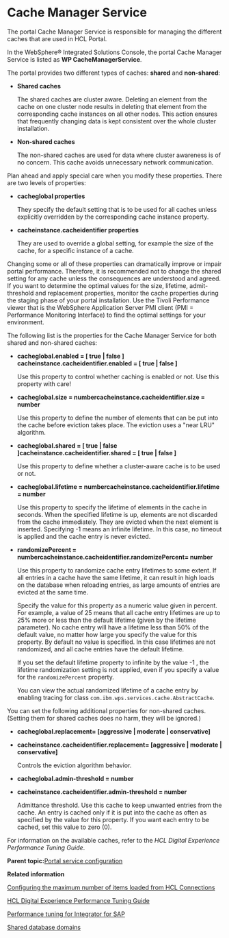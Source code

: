 # Cache Manager Service

The portal Cache Manager Service is responsible for managing the different caches that are used in HCL Portal.

In the WebSphere® Integrated Solutions Console, the portal Cache Manager Service is listed as **WP CacheManagerService**.

The portal provides two different types of caches: **shared** and **non-shared**:

-   **Shared caches**

    The shared caches are cluster aware. Deleting an element from the cache on one cluster node results in deleting that element from the corresponding cache instances on all other nodes. This action ensures that frequently changing data is kept consistent over the whole cluster installation.

-   **Non-shared caches**

    The non-shared caches are used for data where cluster awareness is of no concern. This cache avoids unnecessary network communication.


Plan ahead and apply special care when you modify these properties. There are two levels of properties:

-   **cacheglobal properties**

    They specify the default setting that is to be used for all caches unless explicitly overridden by the corresponding cache instance property.

-   **cacheinstance.cacheidentifier properties**

    They are used to override a global setting, for example the size of the cache, for a specific instance of a cache.


Changing some or all of these properties can dramatically improve or impair portal performance. Therefore, it is recommended not to change the shared setting for any cache unless the consequences are understood and agreed. If you want to determine the optimal values for the size, lifetime, admit-threshold and replacement properties, monitor the cache properties during the staging phase of your portal installation. Use the Tivoli Performance viewer that is the WebSphere Application Server PMI client \(PMI = Performance Monitoring Interface\) to find the optimal settings for your environment.

The following list is the properties for the Cache Manager Service for both shared and non-shared caches:

-   **cacheglobal.enabled = \[ true \| false \] cacheinstance.cacheidentifier.enabled = \[ true \| false \]**

    Use this property to control whether caching is enabled or not. Use this property with care!

-   **cacheglobal.size = numbercacheinstance.cacheidentifier.size = number**

    Use this property to define the number of elements that can be put into the cache before eviction takes place. The eviction uses a "near LRU" algorithm.

-   **cacheglobal.shared = \[ true \| false \]cacheinstance.cacheidentifier.shared = \[ true \| false \]**

    Use this property to define whether a cluster-aware cache is to be used or not.

-   **cacheglobal.lifetime = numbercacheinstance.cacheidentifier.lifetime = number**

    Use this property to specify the lifetime of elements in the cache in seconds. When the specified lifetime is up, elements are not discarded from the cache immediately. They are evicted when the next element is inserted. Specifying -1 means an infinite lifetime. In this case, no timeout is applied and the cache entry is never evicted.

-   **randomizePercent = numbercacheinstance.cacheidentifier.randomizePercent= number**

    Use this property to randomize cache entry lifetimes to some extent. If all entries in a cache have the same lifetime, it can result in high loads on the database when reloading entries, as large amounts of entries are evicted at the same time.

    Specify the value for this property as a numeric value given in percent. For example, a value of 25 means that all cache entry lifetimes are up to 25% more or less than the default lifetime \(given by the lifetime parameter\). No cache entry will have a lifetime less than 50% of the default value, no matter how large you specify the value for this property. By default no value is specified. In this case lifetimes are not randomized, and all cache entries have the default lifetime.

    If you set the default lifetime property to infinite by the value -1 , the lifetime randomization setting is not applied, even if you specify a value for the `randomizePercent` property.

    You can view the actual randomized lifetime of a cache entry by enabling tracing for class `com.ibm.wps.services.cache.AbstractCache`.


You can set the following additional properties for non-shared caches. \(Setting them for shared caches does no harm, they will be ignored.\)

-   **cacheglobal.replacement= \[aggressive \| moderate \| conservative\]**
-   **cacheinstance.cacheidentifier.replacement= \[aggressive \| moderate \| conservative\]**

    Controls the eviction algorithm behavior.

-   **cacheglobal.admin-threshold = number**
-   **cacheinstance.cacheidentifier.admin-threshold = number**

    Admittance threshold. Use this cache to keep unwanted entries from the cache. An entry is cached only if it is put into the cache as often as specified by the value for this property. If you want each entry to be cached, set this value to zero \(0\).


For information on the available caches, refer to the *HCL Digital Experience Performance Tuning Guide*.

**Parent topic:**[Portal service configuration](../admin-system/srvcfgref.md)

**Related information**  


[Configuring the maximum number of items loaded from HCL Connections](../social/soc_rendr_cfg_connct_item_limit.md)

[HCL Digital Experience Performance Tuning Guide](https://support.hcltechsw.com/csm?id=kb_article&sysparm_article=KB0074411)

[Performance tuning for Integrator for SAP](../admin-system/sap_int_perf_tun.md)

[Shared database domains](../plan/db_domains_shared.md)

